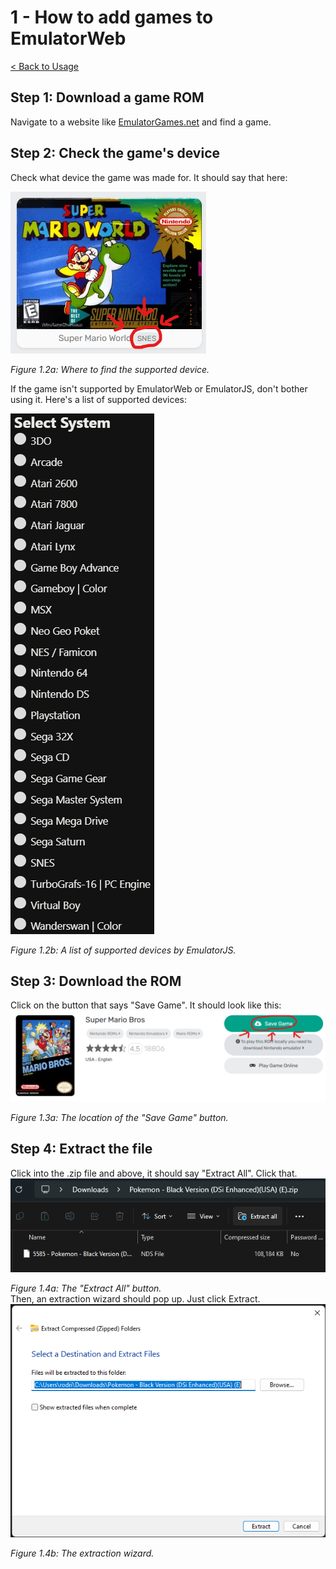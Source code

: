 # 1 - How to add games to EmulatorWeb

[< Back to Usage](README.md)

## Step 1: Download a game ROM

Navigate to a website like [EmulatorGames.net](https://emulatorgames.net) and find a game.

## Step 2: Check the game's device

Check what device the game was made for. It should say that here:

![Where to find the supported device](images/1.2a.png)


*Figure 1.2a: Where to find the supported device.*

If the game isn't supported by EmulatorWeb or EmulatorJS, don't bother using it. Here's a list of supported devices:

![A list of supported devices by EmulatorJS](images/1.2b.png)


*Figure 1.2b: A list of supported devices by EmulatorJS.*

## Step 3: Download the ROM

Click on the button that says "Save Game". It should look like this:
![Figure 1.3a: The location of the "Save Game" button.](images/1.3a.png)


*Figure 1.3a: The location of the "Save Game" button.*

## Step 4: Extract the file

Click into the .zip file and above, it should say "Extract All". Click that.
![Figure 1.4a: The "Extract All" button.](images/1.4a.png)


*Figure 1.4a: The "Extract All" button.*
<br>
Then, an extraction wizard should pop up. Just click Extract.
![Figure 1.4b: The extraction wizard.](images/1.4b.png)


*Figure 1.4b: The extraction wizard.*